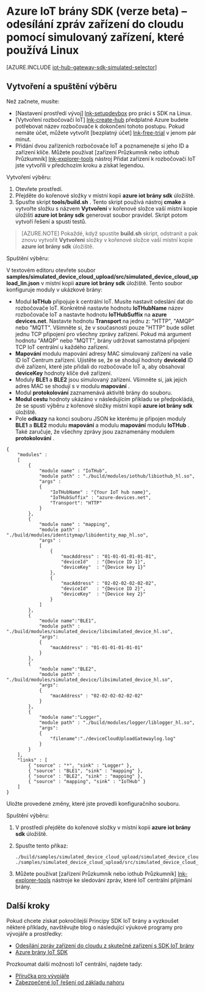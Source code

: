 <properties
    pageTitle="Simulovat zařízení s SDK brány IoT | Microsoft Azure"
    description="Azure návodu IoT brány SDK ilustrují odesílání telemetrie z simulovaný zařízení, které používá SDK brány IoT Azure pomocí Linux."
    services="iot-hub"
    documentationCenter=""
    authors="chipalost"
    manager="timlt"
    editor=""/>

<tags
     ms.service="iot-hub"
     ms.devlang="cpp"
     ms.topic="article"
     ms.tgt_pltfrm="na"
     ms.workload="na"
     ms.date="08/29/2016"
     ms.author="andbuc"/>


# <a name="azure-iot-gateway-sdk-beta--send-device-to-cloud-messages-with-a-simulated-device-using-linux"></a>Azure IoT brány SDK (verze beta) – odesílání zpráv zařízení do cloudu pomocí simulovaný zařízení, které používá Linux

[AZURE.INCLUDE [iot-hub-gateway-sdk-simulated-selector](../../includes/iot-hub-gateway-sdk-simulated-selector.md)]

## <a name="build-and-run-the-sample"></a>Vytvoření a spuštění výběru

Než začnete, musíte:

- [Nastavení prostředí vývoj] [ lnk-setupdevbox] pro práci s SDK na Linux.
- [Vytvoření rozbočovači IoT] [ lnk-create-hub] předplatné Azure budete potřebovat název rozbočovače k dokončení tohoto postupu. Pokud nemáte účet, můžete vytvořit [bezplatný účet] [ lnk-free-trial] v jenom pár minut.
- Přidání dvou zařízeních rozbočovače IoT a poznamenejte si jeho ID a zařízení klíče. Můžete používat [zařízení Průzkumník nebo iothub Průzkumník] [ lnk-explorer-tools] nástroj Přidat zařízení k rozbočovači IoT jste vytvořili v předchozím kroku a získat legendou.

Vytvoření výběru:

1. Otevřete prostředí.
2. Přejděte do kořenové složky v místní kopii **azure iot brány sdk** úložiště.
3. Spusťte skript **tools/build.sh** . Tento skript používá nástroj **cmake** a vytvořte složku s názvem **Vytvoření** v kořenové složce vaší místní kopie úložišti **azure iot brány sdk** generovat soubor pravidel. Skript potom vytvoří řešení a spustí testů.

> [AZURE.NOTE]  Pokaždé, když spustíte **build.sh** skript, odstranit a pak znovu vytvořit **Vytvoření** složky v kořenové složce vaší místní kopie **azure iot brány sdk** úložiště.

Spuštění výběru:

V textovém editoru otevřete soubor **samples/simulated_device_cloud_upload/src/simulated_device_cloud_upload_lin.json** v místní kopii **azure iot brány sdk** úložiště. Tento soubor konfiguruje moduly v ukázkové brány:

- Modul **IoTHub** připojuje k centrální IoT. Musíte nastavit odeslání dat do rozbočovače IoT. Konkrétně nastavte hodnotu **IoTHubName** název rozbočovače IoT a nastavte hodnotu **IoTHubSuffix** na **azure devices.net**. Nastavte hodnotu **Transport** na jednu z: "HTTP", "AMQP" nebo "MQTT". Všimněte si, že v současnosti pouze "HTTP" bude sdílet jednu TCP připojení pro všechny zprávy zařízení. Pokud má argument hodnotu "AMQP" nebo "MQTT", brány udržovat samostatná připojení TCP IoT centrální u každého zařízení.
- **Mapování** modulu mapování adresy MAC simulovaný zařízení na vaše ID IoT Centrum zařízení. Ujistěte se, že se shodují hodnoty **deviceId** ID dvě zařízení, které jste přidali do rozbočovače IoT a, aby obsahoval **deviceKey** hodnoty klíče dvě zařízení.
- Moduly **BLE1** a **BLE2** jsou simulovaný zařízení. Všimněte si, jak jejich adres MAC se shodují s v modulu **mapování** .
- Modul **protokolování** zaznamenává aktivitě brány do souboru.
- **Modul cestu** hodnoty ukázáno v následujícím příkladu se předpokládá, že se spustí výběru z kořenové složky místní kopii **azure iot brány sdk** úložiště.
- Pole **odkazy** na konci souboru JSON ke kterému je připojen moduly **BLE1** a **BLE2** modulu **mapování** a modulu **mapování** modulu **IoTHub** . Také zaručuje, že všechny zprávy jsou zaznamenány modulem **protokolování** .

```
{
    "modules" :
    [ 
        {
            "module name" : "IoTHub",
            "module path" : "./build/modules/iothub/libiothub_hl.so",
            "args" : 
            {
                "IoTHubName" : "{Your IoT hub name}",
                "IoTHubSuffix" : "azure-devices.net",
                "Transport": "HTTP"
            }
        },
        {
            "module name" : "mapping",
            "module path" : "./build/modules/identitymap/libidentity_map_hl.so",
            "args" : 
            [
                {
                    "macAddress" : "01-01-01-01-01-01",
                    "deviceId"   : "{Device ID 1}",
                    "deviceKey"  : "{Device key 1}"
                },
                {
                    "macAddress" : "02-02-02-02-02-02",
                    "deviceId"   : "{Device ID 2}",
                    "deviceKey"  : "{Device key 2}"
                }
            ]
        },
        {
            "module name":"BLE1",
            "module path" : "./build/modules/simulated_device/libsimulated_device_hl.so",
            "args":
            {
                "macAddress" : "01-01-01-01-01-01"
            }
        },
        {
            "module name":"BLE2",
            "module path" : "./build/modules/simulated_device/libsimulated_device_hl.so",
            "args":
            {
                "macAddress" : "02-02-02-02-02-02"
            }
        },
        {
            "module name":"Logger",
            "module path" : "./build/modules/logger/liblogger_hl.so",
            "args":
            {
                "filename":"./deviceCloudUploadGatewaylog.log"
            }
        }
    ],
    "links" : [
        { "source" : "*", "sink" : "Logger" },
        { "source" : "BLE1", "sink" : "mapping" },
        { "source" : "BLE2", "sink" : "mapping" },
        { "source" : "mapping", "sink" : "IoTHub" }
    ]
}

```

Uložte provedené změny, které jste provedli konfiguračního souboru.

Spuštění výběru:

1. V prostředí přejděte do kořenové složky v místní kopii **azure iot brány sdk** úložiště.
2. Spusťte tento příkaz:

    ```
    ./build/samples/simulated_device_cloud_upload/simulated_device_cloud_upload_sample ./samples/simulated_device_cloud_upload/src/simulated_device_cloud_upload_lin.json
    ```

3. Můžete používat [zařízení Průzkumník nebo iothub Průzkumník] [ lnk-explorer-tools] nástroje ke sledování zpráv, které IoT centrální přijímání brány.

## <a name="next-steps"></a>Další kroky

Pokud chcete získat pokročilejší Principy SDK IoT brány a vyzkoušet některé příklady, navštěvujte blog o následující výukové programy pro vývojáře a prostředky:

- [Odesílání zpráv zařízení do cloudu z skutečné zařízení s SDK IoT brány][lnk-physical-device]
- [Azure brány IoT SDK][lnk-gateway-sdk]

Prozkoumat další možnosti IoT centrální, najdete tady:

- [Příručka pro vývojáře][lnk-devguide]
- [Zabezpečené IoT řešení od základu nahoru][lnk-securing]

<!-- Links -->
[lnk-setupdevbox]: https://github.com/Azure/azure-iot-gateway-sdk/blob/master/doc/devbox_setup.md
[lnk-free-trial]: https://azure.microsoft.com/pricing/free-trial/
[lnk-explorer-tools]: https://github.com/Azure/azure-iot-sdks/blob/master/doc/manage_iot_hub.md
[lnk-gateway-sdk]: https://github.com/Azure/azure-iot-gateway-sdk/

[lnk-physical-device]: iot-hub-gateway-sdk-physical-device.md

[lnk-devguide]: iot-hub-devguide.md
[lnk-securing]: iot-hub-security-ground-up.md
[lnk-create-hub]: iot-hub-create-through-portal.md